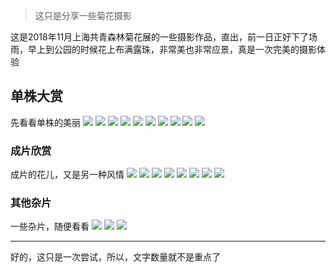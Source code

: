 

> 这只是分享一些菊花摄影


这是2018年11月上海共青森林菊花展的一些摄影作品，直出，前一日正好下了场雨，早上到公园的时候花上布满露珠，非常美也非常应景，真是一次完美的摄影体验

## 单株大赏

先看看单株的美丽
![](/img/in-post/post-talk-about-chrysanthemum/jpg1.jpg)
![](/img/in-post/post-talk-about-chrysanthemum/jpg2.jpg)
![](/img/in-post/post-talk-about-chrysanthemum/jpg3.jpg)
![](/img/in-post/post-talk-about-chrysanthemum/jpg4.jpg)
![](/img/in-post/post-talk-about-chrysanthemum/jpg5.jpg)
![](/img/in-post/post-talk-about-chrysanthemum/jpg6.jpg)
![](/img/in-post/post-talk-about-chrysanthemum/jpg7.jpg)
![](/img/in-post/post-talk-about-chrysanthemum/jpg8.jpg)
![](/img/in-post/post-talk-about-chrysanthemum/jpg9.jpg)
![](/img/in-post/post-talk-about-chrysanthemum/jpg10.jpg)

### 成片欣赏

成片的花儿，又是另一种风情
![](/img/in-post/post-talk-about-chrysanthemum/2-1.jpg)
![](/img/in-post/post-talk-about-chrysanthemum/2-2.jpg)
![](/img/in-post/post-talk-about-chrysanthemum/2-3.jpg)
![](/img/in-post/post-talk-about-chrysanthemum/2-4.jpg)
![](/img/in-post/post-talk-about-chrysanthemum/2-5.jpg)
![](/img/in-post/post-talk-about-chrysanthemum/2-6.jpg)
![](/img/in-post/post-talk-about-chrysanthemum/2-7.jpg)
![](/img/in-post/post-talk-about-chrysanthemum/2-8.jpg)

### 其他杂片

一些杂片，随便看看
![](/img/in-post/post-talk-about-chrysanthemum/3-1.jpg)
![](/img/in-post/post-talk-about-chrysanthemum/3-2.jpg)
![](/img/in-post/post-talk-about-chrysanthemum/3-3.jpg)

---

好的，这只是一次尝试，所以，文字数量就不是重点了



